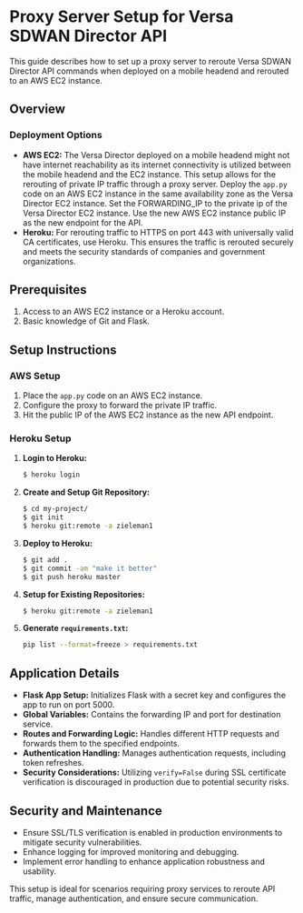 # Proxy Server Setup for Versa SDWAN Director API

This guide describes how to set up a proxy server to reroute Versa SDWAN Director API commands when deployed on a mobile headend and rerouted to an AWS EC2 instance.

## Overview

### Deployment Options

- **AWS EC2:** The Versa Director deployed on a mobile headend might not have internet reachability as its internet connectivity is utilized between the mobile headend and the EC2 instance. This setup allows for the rerouting of private IP traffic through a proxy server. Deploy the `app.py` code on an AWS EC2 instance in the same availability zone as the Versa Director EC2 instance. Set the FORWARDING_IP to the private ip of the Versa Director EC2 instance. Use the new AWS EC2 instance public IP as the new endpoint for the API.
- **Heroku:** For rerouting traffic to HTTPS on port 443 with universally valid CA certificates, use Heroku. This ensures the traffic is rerouted securely and meets the security standards of companies and government organizations.

## Prerequisites

1. Access to an AWS EC2 instance or a Heroku account.
2. Basic knowledge of Git and Flask.

## Setup Instructions

### AWS Setup

1. Place the `app.py` code on an AWS EC2 instance.
2. Configure the proxy to forward the private IP traffic.
3. Hit the public IP of the AWS EC2 instance as the new API endpoint.

### Heroku Setup

1. **Login to Heroku:**
   ```bash
   $ heroku login
   ```

2. **Create and Setup Git Repository:**
   ```bash
   $ cd my-project/
   $ git init
   $ heroku git:remote -a zieleman1
   ```

3. **Deploy to Heroku:**
   ```bash
   $ git add .
   $ git commit -am "make it better"
   $ git push heroku master
   ```

4. **Setup for Existing Repositories:**
   ```bash
   $ heroku git:remote -a zieleman1
   ```

5. **Generate `requirements.txt`:**
   ```bash
   pip list --format=freeze > requirements.txt
   ```

## Application Details

- **Flask App Setup:** Initializes Flask with a secret key and configures the app to run on port 5000.
- **Global Variables:** Contains the forwarding IP and port for destination service.
- **Routes and Forwarding Logic:** Handles different HTTP requests and forwards them to the specified endpoints.
- **Authentication Handling:** Manages authentication requests, including token refreshes.
- **Security Considerations:** Utilizing `verify=False` during SSL certificate verification is discouraged in production due to potential security risks.

## Security and Maintenance

- Ensure SSL/TLS verification is enabled in production environments to mitigate security vulnerabilities.
- Enhance logging for improved monitoring and debugging.
- Implement error handling to enhance application robustness and usability.

This setup is ideal for scenarios requiring proxy services to reroute API traffic, manage authentication, and ensure secure communication.